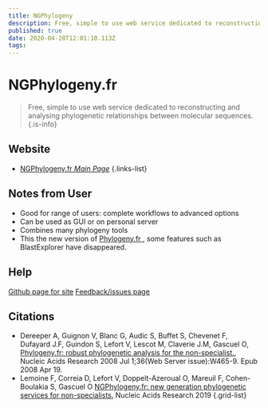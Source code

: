 ```yaml
---
title: NGPhylogeny
description: Free, simple to use web service dedicated to reconstructing and analysing phylogenetic relationships between molecular sequences.
published: true
date: 2020-04-28T12:01:10.113Z
tags: 
---
```


# NGPhylogeny.fr

> Free, simple to use web service dedicated to reconstructing and analysing phylogenetic relationships between molecular sequences.
{.is-info}

## Website

- [NGPhylogeny.fr *Main Page*](https://ngphylogeny.fr/)
{.links-list}

## Notes from User
- Good for range of users: complete workflows to advanced options
- Can be used as GUI or on personal server
- Combines many phylogeny tools 
- This the new version of [Phylogeny.fr ](http://www.phylogeny.fr/), some features such as BlastExplorer have disappeared.

## Help 
[Github page for site](https://github.com/C3BI-pasteur-fr/ngphylogeny-django) 
[Feedback/issues page](https://ngphylogeny.fr/about/feedback)

## Citations

- Dereeper A, Guignon V, Blanc G, Audic S, Buffet S, Chevenet F, Dufayard J.F, Guindon S, Lefort V, Lescot M, Claverie J.M, Gascuel O, [Phylogeny.fr: robust phylogenetic analysis for the non-specialist.](https://www.ncbi.nlm.nih.gov/pubmed/18424797), Nucleic Acids Research 2008 Jul 1;36(Web Server issue):W465-9. Epub 2008 Apr 19.
- Lemoine F, Correia D, Lefort V, Doppelt-Azeroual O, Mareuil F, Cohen-Boulakia S, Gascuel O [NGPhylogeny.fr: new generation phylogenetic services for non-specialists.](https://academic.oup.com/nar/article/47/W1/W260/5480904) Nucleic Acids Research 2019
{.grid-list}